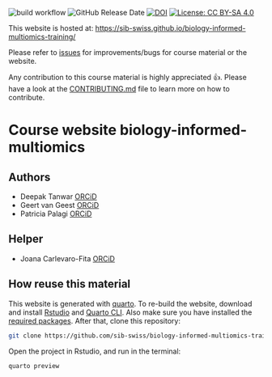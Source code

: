 ![build workflow](https://github.com/sib-swiss/biology-informed-multiomics-training/actions/workflows/docker-image.yml/badge.svg)
![GitHub Release Date](https://img.shields.io/github/release-date/sib-swiss/biology-informed-multiomics-training)
[![DOI](https://zenodo.org/badge/DOI/10.5281/zenodo.5703106.svg)](https://doi.org/10.5281/zenodo.5703106)
[![License: CC BY-SA 4.0](https://img.shields.io/badge/License-CC_BY--SA_4.0-lightgrey.svg)](https://creativecommons.org/licenses/by-sa/4.0/)

This website is hosted at: https://sib-swiss.github.io/biology-informed-multiomics-training/

Please refer to [issues](https://github.com/sib-swiss/biology-informed-multiomicstraining/issues) for improvements/bugs for course material or the website. 

Any contribution to this course material is highly appreciated :+1:. Please have a look at the [CONTRIBUTING.md](CONTRIBUTING.md) file to learn more on how to contribute. 

# Course website biology-informed-multiomics

## Authors

- Deepak Tanwar [ORCiD](https://orcid.org/0000-0001-8036-1989)
- Geert van Geest [ORCiD](https://orcid.org/0000-0002-1561-078X)
- Patricia Palagi [ORCiD](https://orcid.org/0000-0001-9062-6303)

## Helper

-  Joana Carlevaro-Fita [ORCiD](https://orcid.org/0000-0002-1674-2055)

## How reuse this material

This website is generated with [quarto](https://quarto.org/). To re-build the website, download and install [Rstudio](https://posit.co/download/rstudio-desktop/) and [Quarto CLI](https://quarto.org/docs/get-started/). Also make sure you have installed the [required packages](Docker/install_packages.R). After that, clone this repository:

```sh
git clone https://github.com/sib-swiss/biology-informed-multiomics-training.git
```

Open the project in Rstudio, and run in the terminal:

```R
quarto preview
```
